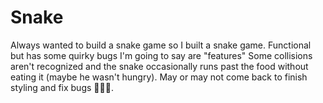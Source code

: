 # Snake

Always wanted to build a snake game so I built a snake game. Functional but has some quirky bugs I'm going to say are "features" Some collisions aren't recognized and the snake occasionally runs past the food without eating it (maybe he wasn't hungry). May or may not come back to finish styling and fix bugs 🤷🏽‍♂️.
